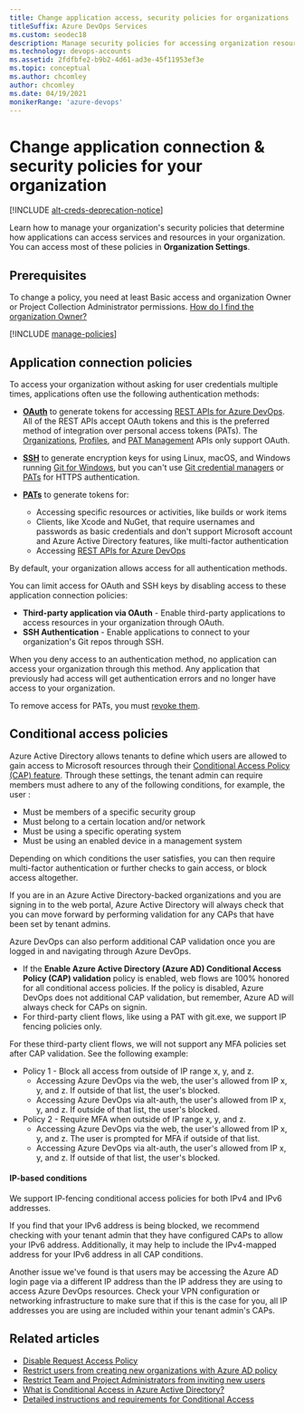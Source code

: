 ```yaml
---
title: Change application access, security policies for organizations
titleSuffix: Azure DevOps Services
ms.custom: seodec18
description: Manage security policies for accessing organization resources, like conditional access, OAuth, SSH, and personal access tokens (PATs).
ms.technology: devops-accounts
ms.assetid: 2fdfbfe2-b9b2-4d61-ad3e-45f11953ef3e
ms.topic: conceptual
ms.author: chcomley
author: chcomley
ms.date: 04/19/2021
monikerRange: 'azure-devops'
---
```


# Change application connection & security policies for your organization

[!INCLUDE [alt-creds-deprecation-notice](../../includes/alt-creds-deprecation-notice.md)]

Learn how to manage your organization's security policies that determine how applications can access services and resources in your organization. You can access most of these policies in **Organization Settings**.

## Prerequisites

To change a policy, you need at least Basic access and organization Owner or Project Collection Administrator permissions.
[How do I find the organization Owner?](../security/lookup-organization-owner-admin.md)

[!INCLUDE [manage-policies](../../includes/manage-policies.md)]


## Application connection policies

To access your organization without asking for user credentials multiple times, applications often use the following authentication methods:

* [**OAuth**](../../integrate/get-started/authentication/oauth.md) to generate tokens for accessing [REST APIs for Azure DevOps](/rest/api/azure/devops/). All of the REST APIs accept OAuth tokens and this is the preferred method of integration over personal access tokens (PATs). The [Organizations](/rest/api/azure/devops/account), [Profiles](/rest/api/azure/devops/profile/), and [PAT Management](/rest/api/azure/devops/tokens/pats/) APIs only support OAuth.

* [**SSH**](../../repos/git/use-ssh-keys-to-authenticate.md) to generate encryption keys for using Linux, macOS, and Windows running [Git for Windows](https://www.git-scm.com/download/win), but you can't use [Git credential managers](../../repos/git/set-up-credential-managers.md) or [PATs](use-personal-access-tokens-to-authenticate.md) for HTTPS authentication.
 
* [**PATs**](use-personal-access-tokens-to-authenticate.md) to generate tokens for:

   * Accessing specific resources or activities, like builds or work items
   * Clients, like Xcode and NuGet, that require usernames and passwords as basic credentials and don't support Microsoft account and Azure Active Directory features, like multi-factor authentication
   * Accessing [REST APIs for Azure DevOps](/rest/api/azure/devops/)

By default, your organization allows access for all authentication methods. 

You can limit access for OAuth and SSH keys by disabling access to these application connection policies:
- **Third-party application via OAuth** - Enable third-party applications to access resources in your organization through OAuth.
- **SSH Authentication** - Enable applications to connect to your organization's Git repos through SSH.

When you deny access to an authentication method, no application can access your organization through this method. Any application that previously had access will get authentication errors and no longer have access to your organization.

To remove access for PATs, you must [revoke them](use-personal-access-tokens-to-authenticate.md).

## Conditional access policies 

Azure Active Directory allows tenants to define which users are allowed to gain access to Microsoft resources through their [Conditional Access Policy (CAP) feature](https://docs.microsoft.com/azure/active-directory/conditional-access/overview). Through these settings, the tenant admin can require members must adhere to any of the following conditions, for example, the user :	
- Must be members of a specific security group	
- Must belong to a certain location and/or network	
- Must be using a specific operating system	
- Must be using an enabled device in a management system	

Depending on which conditions the user satisfies, you can then require multi-factor authentication or further checks to gain access, or block access altogether.	

If you are in an Azure Active Directory-backed organizations and you are signing in to the web portal, Azure Active Directory will always check that you can move forward by performing validation for any CAPs that have been set by tenant admins.

Azure DevOps can also perform additional CAP validation once you are logged in and navigating through Azure DevOps. 
* If the **Enable Azure Active Directory (Azure AD) Conditional Access Policy (CAP) validation** policy is enabled, web flows are 100% honored for all conditional access policies. If the policy is disabled, Azure DevOps does not additional CAP validation, but remember, Azure AD will always check for CAPs on signin.
* For third-party client flows, like using a PAT with git.exe, we support IP fencing policies only. 

For these third-party client flows, we will not support any MFA policies set after CAP validation. See the following example:

- Policy 1 - Block all access from outside of IP range x, y, and z.
    * Accessing Azure DevOps via the web, the user's allowed from IP x, y, and z. If outside of that list, the user's blocked.
    * Accessing Azure DevOps via alt-auth, the user's allowed from IP x, y, and z. If outside of that list, the user's blocked.
- Policy 2 - Require MFA when outside of IP range x, y, and z.
    * Accessing Azure DevOps via the web, the user's allowed from IP x, y, and z. The user is prompted for MFA if outside of that list.
    * Accessing Azure DevOps via alt-auth, the user's allowed from IP x, y, and z. If outside of that list, the user's blocked.

#### IP-based conditions

We support IP-fencing conditional access policies for both IPv4 and IPv6 addresses. 

If you find that your IPv6 address is being blocked, we recommend checking with your tenant admin that they have configured CAPs to allow your IPv6 address. Additionally, it may help to include the IPv4-mapped address for your IPv6 address in all CAP conditions.

Another issue we've found is that users may be accessing the Azure AD login page via a different IP address than the IP address they are using to access Azure DevOps resources. Check your VPN configuration or networking infrastructure to make sure that if this is the case for you, all IP addresses you are using are included within your tenant admin's CAPs.


## Related articles

- [Disable Request Access Policy](disable-request-access-policy.md)
- [Restrict users from creating new organizations with Azure AD policy](azure-ad-tenant-policy-restrict-org-creation.md)
- [Restrict Team and Project Administrators from inviting new users](../security/restrict-invitations.md)
- [What is Conditional Access in Azure Active Directory?](/azure/active-directory/active-directory-conditional-access)
- [Detailed instructions and requirements for Conditional Access](/azure/active-directory/active-directory-conditional-access-azuread-connected-apps)
